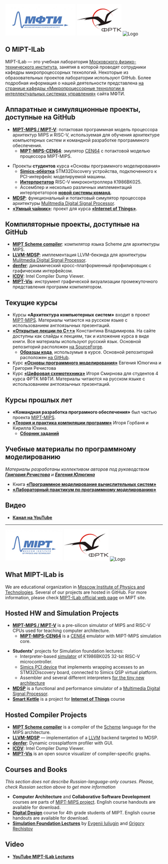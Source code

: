 [![](https://github.com/MIPT-ILab/ca-lectures/blob/master/images/mipt-rus.jpg?raw=true)](https://mipt.ru)
[![](https://github.com/MIPT-ILab/ca-lectures/blob/master/images/drec.gif?raw=true)](https://mipt.ru/drec/)
![Logo](https://avatars2.githubusercontent.com/u/13999586?s=100)

## О MIPT-ILab

MIPT-ILab — это учебная лаборатория [Московского физико-технического института](https://mipt.ru/), занятия в которой проводят сотрудники кафедры микропроцессорных технологий. Некоторые из образовательных проектов лаборатории используют GitHub. Более подробная информация о нашей деятельности представлена [на странице кафедры «Микропроцессорные технологии в интеллектуальных системах управления»](https://mipt.ru/drec/about/ilab/) сайта МФТИ.

## Аппаратные и симуляционные проекты, доступные на GitHub

* **[MIPT-MIPS / MIPT-V](https://mipt-ilab.github.io/mipt-mips/)**: потактовая программная модель процессора архитектур MIPS и RISC-V, используемая для обучения архитектуре компьютерных систем и командной разработке программного обеспечения.
  * **[MIPT-MIPS-CEN64](https://github.com/mipt-ilab/cen64)**: эмулятор [CEN64](https://github.com/tj90241/cen64) с потактовой моделью процессора MIPT-MIPS.
- Проекты **студентов** курса «Основы программного моделирования»
  - **[Simics-обёртка](https://github.com/leokondrashov/simics_device)** STM32Discovery устройства, подключенного к PCI-интерфейс моделируемой машины.
  - **[Интерпретатор](https://github.com/MIPT-ILab/MLDR187_simulator)** RISC-V микроконтроллера К1986ВК025.
  - Ассемблер и несколько различных имплементаций интерпретаторов **[новой системы команд](https://github.com/ShISA-VM/ShISA-VM)**.
- **[MDSP](https://github.com/MIPT-ILab/MDSP)**: функциональный и потактовый симулятор процессора архитектуры [Mulitmedia Digital Signal Processor](https://en.wikipedia.org/wiki/MDSP).
- **[«Умный чайник»](https://github.com/MIPT-ILab/smart-kettle)**: проект для курса [**«Internet of Things»**](https://vk.com/club88309453).

## Компиляторные проекты, доступные на GitHub
- **[MIPT Scheme compiler](https://github.com/MIPT-ILab-Compilers/mipt-scheme-compiler)**: компилятор языка Scheme для архитектуры MIPS.
- **[LLVM-MDSP](https://github.com/MIPT-ILab-Compilers/llvm-mdsp)**: имплементация LLVM-бекэнда для архитектуры [Mulitmedia Digital Signal Processor](https://en.wikipedia.org/wiki/MDSP).
- **[denfer](https://github.com/MIPT-ILab/denfer)**: динамический кросс-платформенный профилировщик с графическим интерфейсом.
- **[ICDV](https://github.com/MIPT-ILab-Compilers/ICDV)**: Intel Compiler Dump Viewer.
- **[MIPT-Vis](https://github.com/MIPT-ILab-Compilers/MIPT-Vis)**: инструмент графической визуализации промежуточного представления программ компилятором.

## Текущие курсы

- Курсы **«Архитектура компьютерных систем»** входит в проект [MIPT-MIPS](https://mipt-ilab.github.io/mipt-mips/). Материалы читаются на русском языке с использованием англоязычных презентаций.
- **[«Открытые лекции по C++»](https://github.com/MIPT-ILab/cpp-lects-rus)** Константина Владимирова. На сайте доступны как слайды к лекциям, так и изложение курса в виде книги. Все материалы используют русский язык. Основной репозиторий расположен [на SourceForge](https://cpp-lects-rus.sourceforge.io/).
  - **[Образцы кода](https://github.com/MIPT-ILab/cpp-graduate)**, использумые в курсе. Основной репозиторий расположен [на GitHub](https://github.com/tilir/cpp-graduate).
- Курс **[«Основы программного моделирования»](https://github.com/MIPT-ILab/sim-lectures)** Евгения Юлюгина и Григория Речистова
- Курс **[«Цифровая схемотехника»](https://github.com/MIPT-ILab/digital-design)** Игоря Смирнова для студентов 4 курса ФРТК МФТИ. Материалы читаются на русском языке с использованием англоязычных презентаций.

## Курсы прошлых лет

- **«Командная разработка програмного обеспечения»** был частью проекта [MIPT-MIPS](https://mipt-ilab.github.io/mipt-mips/).
- **[«Теория и практика компиляции программ»](https://mipt-ilab-compilers.github.io/compiler-lectures/)** Игоря Горбаня и Кирилла Юхина.
  - **[Сборник заданий](https://github.com/MIPT-ILab-Compilers/compiler-tasks-2018)** 

## Учебные материалы по программному моделированию

_Материалы разработаны коллективом авторов под руководством **[Григория Речистова](https://github.com/grigory-rechistov)** и **[Евгения Юлюгина](https://github.com/yulyugin)**_

- Книга **[«Программное моделирование вычислительных систем»](https://github.com/MIPT-ILab/simbook)**
- **[«Лабораторный практикум по программному моделированию»](https://github.com/MIPT-ILab/simlab)**

## Видео

- **[Канал на YouTube](https://www.youtube.com/channel/UCYFZ2yj4FjHNyqajv-MA_zw)**

----
[![](https://github.com/MIPT-ILab/ca-lectures/blob/master/images/mipt-eng.jpg?raw=true)](https://mipt.ru/english)
[![](https://github.com/MIPT-ILab/ca-lectures/blob/master/images/drec.gif?raw=true)](https://mipt.ru/drec/)
![Logo](https://avatars2.githubusercontent.com/u/13999586?s=100)

## What MIPT-ILab is

We are educational organization in [Moscow Institute of Physics and Technologies](https://mipt.ru/english/).
Several of our projects are hosted in GitHub. For more information, please check [MIPT-ILab official web page](https://mipt.ru/drec/about/ilab/) on MIPT site.

## Hosted HW and Simulation Projects

* **[MIPT-MIPS / MIPT-V](https://mipt-ilab.github.io/mipt-mips/)** is a pre-silicon simulator of MIPS and RISC-V CPUs used for teaching computer architecture.
  * **[MIPT-MIPS-CEN64](https://github.com/mipt-ilab/cen64)** is a [CEN64](https://github.com/tj90241/cen64) emulator with MIPT-MIPS simulation core.
- **Students'** projects for Simulation foundation lectures:
  - Interpreter-based [simulator](https://github.com/MIPT-ILab/MLDR187_simulator) of К1986ВК025 32-bit RISC-V microcontroller.
  - [Simics PCI device](https://github.com/MIPT-ILab/simics_device) that implements wrapping accesses to an STM32Discovery board, connected to Simics QSP virtual platform.
  - Assembler and several different interpreters [for the tiny new architecture](https://github.com/MIPT-ILab/ShISA-VM)
- **[MDSP](https://github.com/MIPT-ILab/MDSP)** is a functional and performance simulator of a [Multimedia Digital Signal Processor](https://en.wikipedia.org/wiki/MDSP).
- **[Smart Kettle](https://github.com/MIPT-ILab/smart-kettle)** is a project for [**Internet of Things**](https://vk.com/club88309453) course

## Hosted Compiler Projects

- **[MIPT Scheme compiler](https://github.com/MIPT-ILab-Compilers/mipt-scheme-compiler)** is a compiler of the [Scheme](https://en.wikipedia.org/wiki/Scheme_(programming_language)) language for the MIPS architecture.
- **[LLVM-MDSP](https://github.com/MIPT-ILab-Compilers/llvm-mdsp)** — implementation of a [LLVM](https://llvm.org/) backend targeted to MDSP.
- **[denfer](https://github.com/MIPT-ILab/denfer)**: Dynamic crossplatform profiler with GUI.
- **[ICDV](https://github.com/MIPT-ILab-Compilers/ICDV)**: Intel Compiler Dump Viewer.
- **[MIPT-Vis](https://github.com/MIPT-ILab-Compilers/MIPT-Vis)** is an open source visualizer of compiler-specific graphs.

## Courses and Books

*This section does not describe Russian-language-only courses. Please, check Russian section above to get more information*
- **Computer Architecture** and **Collaborative Software Development** courses are parts of [MIPT-MIPS project](https://mipt-ilab.github.io/mipt-mips/). English course handouts are available for download.
- **[Digital Design](https://github.com/MIPT-ILab/digital-design)** course for 4th grade students of MIPT. English course handouts are available for download.
- **[Simulation Foundation Lectures](https://github.com/MIPT-ILab/sim-lectures)** by [Evgenii Iuliugin](https://github.com/yulyugin) and [Grigory Rechistov](https://github.com/grigory-rechistov)


## Video

- **[YouTube MIPT-ILab Lectures](https://www.youtube.com/channel/UCYFZ2yj4FjHNyqajv-MA_zw)**
